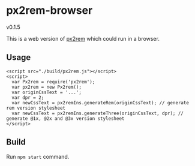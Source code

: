 # px2rem-browser

v0.1.5

This is a web version of [px2rem](https://www.npmjs.com/package/px2rem) which could run in a browser.

## Usage

```
<script src="./build/px2rem.js"></script>
<script>
  var Px2rem = require('px2rem');
  var px2rem = new Px2rem();
  var originCssText = '...';
  var dpr = 2;
  var newCssText = px2remIns.generateRem(originCssText); // generate rem version stylesheet
  var newCssText = px2remIns.generateThree(originCssText, dpr); // generate @1x, @2x and @3x version stylesheet
</script>
```

## Build

Run `npm start` command.

